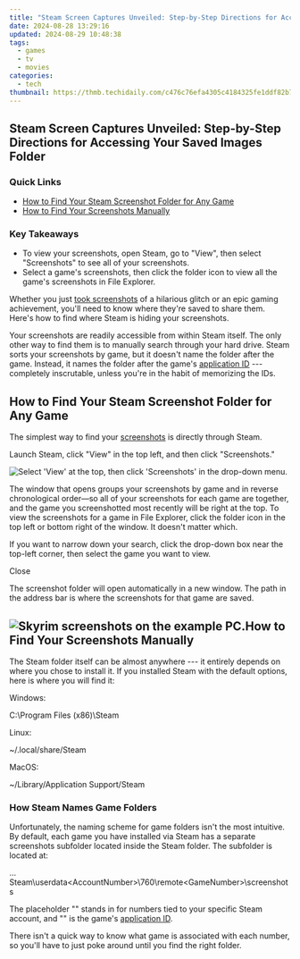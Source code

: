 ```yaml
---
title: "Steam Screen Captures Unveiled: Step-by-Step Directions for Accessing Your Saved Images Folder"
date: 2024-08-28 13:29:16
updated: 2024-08-29 10:48:38
tags:
  - games
  - tv
  - movies
categories:
  - tech
thumbnail: https://thmb.techidaily.com/c476c76efa4305c4184325fe1ddf82b7177bf5ea101e0b8dd34c17b0c21488b1.jpg
---
```


## Steam Screen Captures Unveiled: Step-by-Step Directions for Accessing Your Saved Images Folder

### Quick Links

* [How to Find Your Steam Screenshot Folder for Any Game](https://facebook-video-content.techidaily.com/new-download-facebook-videos-anywhere-winmacosiphone-for-2024/)
* [How to Find Your Screenshots Manually](https://fox-cloud.techidaily.com/updated-2024-approved-effortless-privacy-blur-face-edges-picsart/)

### Key Takeaways

* To view your screenshots, open Steam, go to "View", then select "Screenshots" to see all of your screenshots.
* Select a game's screenshots, then click the folder icon to view all the game's screenshots in File Explorer.

 Whether you just [took screenshots](https://instagram-videos.techidaily.com/new-amplify-igtv-audiences-5-effective-ways-for-a-larger-following-for-2024/) of a hilarious glitch or an epic gaming achievement, you'll need to know where they're saved to share them. Here's how to find where Steam is hiding your screenshots.

 Your screenshots are readily accessible from within Steam itself. The only other way to find them is to manually search through your hard drive. Steam sorts your screenshots by game, but it doesn't name the folder after the game. Instead, it names the folder after the game's [application ID](https://developer.valvesoftware.com/wiki/Steam%5FApplication%5FIDs) \--- completely inscrutable, unless you're in the habit of memorizing the IDs.

##  How to Find Your Steam Screenshot Folder for Any Game

 The simplest way to find your [screenshots](https://video-capture.techidaily.com/new-2024-approved-prevent-unwanted-recordings-quit-time-tricks/) is directly through Steam.

 Launch Steam, click "View" in the top left, and then click "Screenshots."

![Select 'View' at the top, then click 'Screenshots' in the drop-down menu.](https://static1.howtogeekimages.com/wordpress/wp-content/uploads/2024/07/1-6.png) 

 The window that opens groups your screenshots by game and in reverse chronological order—so all of your screenshots for each game are together, and the game you screenshotted most recently will be right at the top. To view the screenshots for a game in File Explorer, click the folder icon in the top left or bottom right of the window. It doesn't matter which.

 If you want to narrow down your search, click the drop-down box near the top-left corner, then select the game you want to view.

Close 

 The screenshot folder will open automatically in a new window. The path in the address bar is where the screenshots for that game are saved.

## ![Skyrim screenshots on the example PC.](https://static0.howtogeekimages.com/wordpress/wp-content/uploads/2024/07/screenshots.png)How to Find Your Screenshots Manually

 The Steam folder itself can be almost anywhere --- it entirely depends on where you chose to install it. If you installed Steam with the default options, here is where you will find it:

 Windows:

C:\Program Files (x86)\Steam

 Linux:

~/.local/share/Steam

 MacOS:

~/Library/Application Support/Steam

###  How Steam Names Game Folders

 Unfortunately, the naming scheme for game folders isn't the most intuitive. By default, each game you have installed via Steam has a separate screenshots subfolder located inside the Steam folder. The subfolder is located at:

... Steam\userdata\<AccountNumber>\760\remote\<GameNumber>\screenshots

 The placeholder "<AccountNumber>" stands in for numbers tied to your specific Steam account, and "<GameNumber>" is the game's [application ID](https://developer.valvesoftware.com/wiki/Steam%5FApplication%5FIDs).

 There isn't a quick way to know what game is associated with each number, so you'll have to just poke around until you find the right folder.

<ins class="adsbygoogle"
     style="display:block"
     data-ad-format="autorelaxed"
     data-ad-client="ca-pub-7571918770474297"
     data-ad-slot="1223367746"></ins>



<ins class="adsbygoogle"
     style="display:block"
     data-ad-client="ca-pub-7571918770474297"
     data-ad-slot="8358498916"
     data-ad-format="auto"
     data-full-width-responsive="true"></ins>

